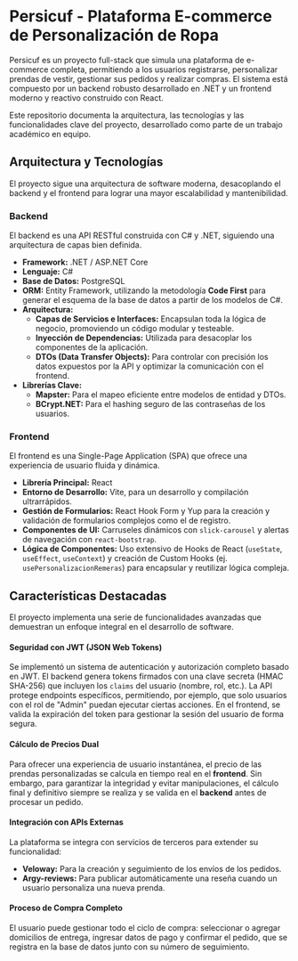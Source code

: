 # Persicuf - Plataforma E-commerce de Personalización de Ropa

Persicuf es un proyecto full-stack que simula una plataforma de e-commerce completa, permitiendo a los usuarios registrarse, personalizar prendas de vestir, gestionar sus pedidos y realizar compras. El sistema está compuesto por un backend robusto desarrollado en .NET y un frontend moderno y reactivo construido con React.

Este repositorio documenta la arquitectura, las tecnologías y las funcionalidades clave del proyecto, desarrollado como parte de un trabajo académico en equipo.

## Arquitectura y Tecnologías

El proyecto sigue una arquitectura de software moderna, desacoplando el backend y el frontend para lograr una mayor escalabilidad y mantenibilidad.

### **Backend**

El backend es una API RESTful construida con C# y .NET, siguiendo una arquitectura de capas bien definida.

* **Framework:** .NET / ASP.NET Core
* **Lenguaje:** C#
* **Base de Datos:** PostgreSQL
* **ORM:** Entity Framework, utilizando la metodología **Code First** para generar el esquema de la base de datos a partir de los modelos de C#.
* **Arquitectura:**
    * **Capas de Servicios e Interfaces:** Encapsulan toda la lógica de negocio, promoviendo un código modular y testeable.
    * **Inyección de Dependencias:** Utilizada para desacoplar los componentes de la aplicación.
    * **DTOs (Data Transfer Objects):** Para controlar con precisión los datos expuestos por la API y optimizar la comunicación con el frontend.
* **Librerías Clave:**
    * **Mapster:** Para el mapeo eficiente entre modelos de entidad y DTOs.
    * **BCrypt.NET:** Para el hashing seguro de las contraseñas de los usuarios.

### **Frontend**

El frontend es una Single-Page Application (SPA) que ofrece una experiencia de usuario fluida y dinámica.

* **Librería Principal:** React
* **Entorno de Desarrollo:** Vite, para un desarrollo y compilación ultrarrápidos.
* **Gestión de Formularios:** React Hook Form y Yup para la creación y validación de formularios complejos como el de registro.
* **Componentes de UI:** Carruseles dinámicos con `slick-carousel` y alertas de navegación con `react-bootstrap`.
* **Lógica de Componentes:** Uso extensivo de Hooks de React (`useState`, `useEffect`, `useContext`) y creación de Custom Hooks (ej. `usePersonalizacionRemeras`) para encapsular y reutilizar lógica compleja.

## Características Destacadas

El proyecto implementa una serie de funcionalidades avanzadas que demuestran un enfoque integral en el desarrollo de software.

#### **Seguridad con JWT (JSON Web Tokens)**
Se implementó un sistema de autenticación y autorización completo basado en JWT. El backend genera tokens firmados con una clave secreta (HMAC SHA-256) que incluyen los `claims` del usuario (nombre, rol, etc.). La API protege endpoints específicos, permitiendo, por ejemplo, que solo usuarios con el rol de "Admin" puedan ejecutar ciertas acciones. En el frontend, se valida la expiración del token para gestionar la sesión del usuario de forma segura.

#### **Cálculo de Precios Dual**
Para ofrecer una experiencia de usuario instantánea, el precio de las prendas personalizadas se calcula en tiempo real en el **frontend**. Sin embargo, para garantizar la integridad y evitar manipulaciones, el cálculo final y definitivo siempre se realiza y se valida en el **backend** antes de procesar un pedido.

#### **Integración con APIs Externas**
La plataforma se integra con servicios de terceros para extender su funcionalidad:
* **Veloway:** Para la creación y seguimiento de los envíos de los pedidos.
* **Argy-reviews:** Para publicar automáticamente una reseña cuando un usuario personaliza una nueva prenda.

#### **Proceso de Compra Completo**
El usuario puede gestionar todo el ciclo de compra: seleccionar o agregar domicilios de entrega, ingresar datos de pago y confirmar el pedido, que se registra en la base de datos junto con su número de seguimiento.

